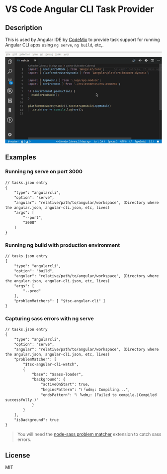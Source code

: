 # VS Code Angular CLI Task Provider

## Description
This is used by Angular IDE by [CodeMix](https://www.genuitec.com/products/codemix/) to provide task support for running Angular CLI apps using `ng serve`, `ng build`, etc,.

![Demo](images/ng-serve.gif)

## Examples

### Running ng serve on port 3000
```
// tasks.json entry
{
    "type": "angularcli",
    "option": "serve",
    "angular": "relative/path/to/angular/workspace", (Directory where the angular.json, angular-cli.json, etc, lives)
    "args": [
        "--port",
        "3000"
    ]
}
```

### Running ng build with production environment
```
// tasks.json entry
{
    "type": "angularcli",
    "option": "build",
    "angular": "relative/path/to/angular/workspace", (Directory where the angular.json, angular-cli.json, etc, lives)
    "args": [
        "--prod"
    ],
    "problemMatchers": [ "$tsc-angular-cli" ]
}
```

### Capturing sass errors with ng serve

```
// tasks.json entry
{
    "type": "angularcli",
    "option": "serve",
    "angular": "relative/path/to/angular/workspace", (Directory where the angular.json, angular-cli.json, etc, lives)
    "problemMatcher": [
        "$tsc-angular-cli-watch",
        {
            "base": "$sass-loader",
            "background": {
                "activeOnStart": true,
                "beginsPattern": "ℹ ｢wdm｣: Compiling...",
                "endsPattern": "ℹ ｢wdm｣: (Failed to compile.|Compiled successfully.)"
            }
        }
    ],
    "isBackground": true
}
```
> You will need the [node-sass problem matcher](https://marketplace.visualstudio.com/items?itemName=Genuitec.sass-loader-problem-matcher) extension to catch sass errors.

## License
MIT